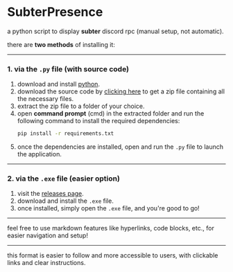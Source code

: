 # SubterPresence

a python script to display **subter** discord rpc (manual setup, not automatic).

there are **two methods** of installing it:

---

### 1. via the `.py` file (with source code)
   1. download and install [python](https://www.python.org/downloads/).
   2. download the source code by [clicking here](https://github.com/crawqxx/subterpresence/archive/refs/heads/main.zip) to get a zip file containing all the necessary files.
   3. extract the zip file to a folder of your choice.
   4. open **command prompt** (cmd) in the extracted folder and run the following command to install the required dependencies:
      ```bash
      pip install -r requirements.txt
      ```
   5. once the dependencies are installed, open and run the `.py` file to launch the application.

---

### 2. via the `.exe` file (easier option)
   1. visit the [releases page](https://github.com/crawqxx/subterpresence/releases/tag/v1.0).
   2. download and install the `.exe` file.
   3. once installed, simply open the `.exe` file, and you're good to go!

---

feel free to use markdown features like hyperlinks, code blocks, etc., for easier navigation and setup!

---

this format is easier to follow and more accessible to users, with clickable links and clear instructions.
